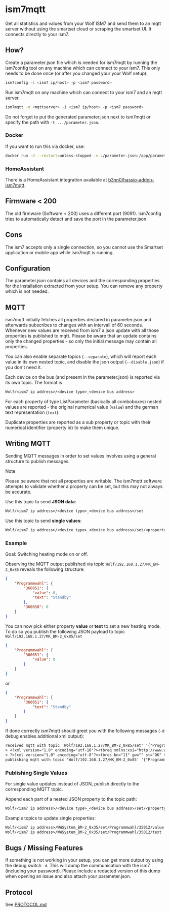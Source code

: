 # ism7mqtt

Get all statistics and values from your Wolf ISM7 and send them to an mqtt server without using the smartset cloud or scraping the smartset UI. It connects directly to your ism7.

## How?

Create a parameter.json file which is needed for ism7mqtt by running the ism7config tool on any machine which can connect to your ism7. This only needs to be done once (or after you changed your your Wolf setup):

```sh
ism7config -i <ism7 ip/host> -p <ism7 password>
```

Run ism7mqtt on any machine which can connect to your ism7 and an mqtt server.

```sh
ism7mqtt -m <mqttserver> -i <ism7 ip/host> -p <ism7 password>
```

Do not forget to put the generated parameter.json next to ism7mqtt or specify the path with `-t .../parameter.json`.

### Docker

If you want to run this via docker, use:

```sh
docker run -d --restart=unless-stopped -v ./parameter.json:/app/parameter.json -e ISM7_MQTTHOST=<mqttserver> -e ISM7_IP=<ism7 ip/host> -e ISM7_PASSWORD=<ism7 password> zivillian/ism7mqtt:latest
```

### HomeAssistant

There is a HomeAssistant integration available at [b3nn0/hassio-addon-ism7mqtt](https://github.com/b3nn0/hassio-addon-ism7mqtt).

## Firmware < 200

The old firmware (Software < 200) uses a different port (9091). ism7config tries to automatically detect and save the port in the parameter.json.

## Cons

The ism7 accepts only a single connection, so you cannot use the Smartset application or mobile app while ism7mqtt is running.

## Configuration

The parameter.json contains all devices and the corresponding properties for the installation extracted from your setup. You can remove any property which is not needed.

## MQTT

ism7mqtt initially fetches all properties declared in parameter.json and afterwards subscribes to changes with an intervall of 60 seconds. Whenever new values are received from ism7 a json update with all those properties is published to mqtt. Please be aware that an update contains only the changed properties - so only the initial message may contain all properties.

You can also enable separate topics (`--separate`), which will report each value in its own nested topic, and disable the json output (`--disable.json`) if you don't need it.

Each device on the bus (and present in the parameter.json) is reported via its own topic. The format is

```txt
Wolf/<ism7 ip address>/<device type>_<device bus address>
```

For each property of type ListParameter (basically all comboboxes) nested values are reported - the original numerical value (`value`) and the german text representation (`text`).

Duplicate properties are reported as a sub property or topic with their numerical identifier (property id) to make them unique.

## Writing MQTT
Sending MQTT messages in order to set values involves using a general structure to publish messages.

> [!NOTE]
> Please be aware that not all properties are writable. The ism7mqtt software attempts to validate whether a property can be set, but this may not always be accurate.

Use this topic to send **JSON data**:
```txt
Wolf/<ism7 ip address>/<device type>_<device bus address>/set
```

Use this topic to send **single values**:
```txt
Wolf/<ism7 ip address>/<device type>_<device bus address>/set/<property name>/...
```

### Example
Goal: Switching heating mode on or off.


Observing the MQTT output published via topic `Wolf/192.168.1.27/MK_BM-2_0x85` reveals the following structure:

```json
{
    "Programmwahl": {
        "360051": {
            "value": 0,
            "text": "Standby"
        },
        "360058": 0
    }
}
```
You can now pick either property **value** or **text** to set a new heating mode. To do so you publish the following JSON payload to topic ```Wolf/192.168.1.27/MK_BM-2_0x85/set```

```json
{
    "Programmwahl": {
        "360051": {
            "value": 0
        }
    }
}
```

or

```json
{
    "Programmwahl": {
        "360051": {
            "text": "Standby"
        }
    }
}
```


If done correctly ism7mqtt should greet you with the following messages (```-d``` debug enables additional xml output):
```txt
received mqtt with topic 'Wolf/192.168.1.27/MK_BM-2_0x85/set' '{"Programmwahl":{"360051":{"text":"Auto"}}}'
> <?xml version="1.0" encoding="utf-16"?><tbreq xmlns:xsi="http://www.w3.org/2001/XMLSchema-instance" xmlns:xsd="http://www.w3.org/2001/XMLSchema" bn="11" gw="1" ae="true" ty="write"><iwr se="" ba="0x85" in="10100" dl="0x01" dh="0x00" /></tbreq>
< ?<?xml version="1.0" encoding="utf-8"?><tbres bn="11" gw="" st="OK" ts="2024-04-19T22:09:22" emsg=""><iac se="0" ba="0x85" in="10100" dl="0x1" dh="0x0" st="OK"/></tbres>
publishing mqtt with topic 'Wolf/192.168.1.27/MK_BM-2_0x85' '{"Programmwahl":{"360051":{"value":1,"text":"Auto"},"360058":1}}'
```

### Publishing Single Values
For single value updates instead of JSON, publish directly to the corresponding MQTT topic.

Append each part of a nested JSON property to the topic path:
```txt
Wolf/<ism7 ip address>/<device type>_<device bus address>/set/<property name>/...
```
Example topics to update single properties:
```txt
Wolf/<ism7 ip address>/WWSystem_BM-2_0x35/set/Programmwahl/35012/value
Wolf/<ism7 ip address>/WWSystem_BM-2_0x35/set/Programmwahl/35012/text
```

## Bugs / Missing Features

If something is not working in your setup, you can get more output by using the debug switch `-d`. This will dump the communication with the ism7 (including your password). Please include a redacted version of this dump when opening an issue and also attach your parameter.json.

## Protocol

See [PROTOCOL.md](PROTOCOL.md)
